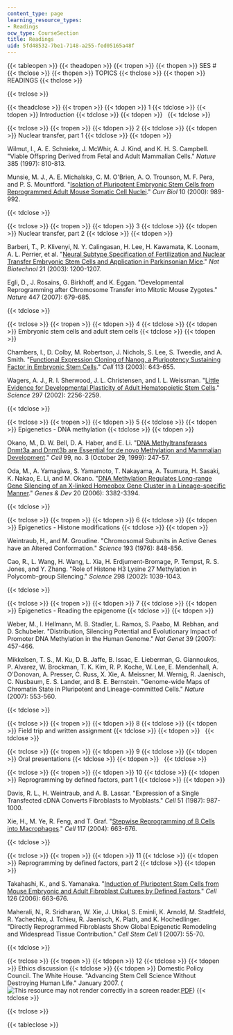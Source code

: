 ```yaml
---
content_type: page
learning_resource_types:
- Readings
ocw_type: CourseSection
title: Readings
uid: 5fd48532-7be1-7148-a255-fed05165a48f
---
```


{{< tableopen >}}
{{< theadopen >}}
{{< tropen >}}
{{< thopen >}}
SES #
{{< thclose >}}
{{< thopen >}}
TOPICS
{{< thclose >}}
{{< thopen >}}
READINGS
{{< thclose >}}

{{< trclose >}}

{{< theadclose >}}
{{< tropen >}}
{{< tdopen >}}
1
{{< tdclose >}}
{{< tdopen >}}
Introduction
{{< tdclose >}}
{{< tdopen >}}
 
{{< tdclose >}}

{{< trclose >}}
{{< tropen >}}
{{< tdopen >}}
2
{{< tdclose >}}
{{< tdopen >}}
Nuclear transfer, part 1
{{< tdclose >}}
{{< tdopen >}}


Wilmut, I., A. E. Schnieke, J. McWhir, A. J. Kind, and K. H. S. Campbell. "Viable Offspring Derived from Fetal and Adult Mammalian Cells." _Nature_ 385 (1997): 810-813.

Munsie, M. J., A. E. Michalska, C. M. O'Brien, A. O. Trounson, M. F. Pera, and P. S. Mountford. "[Isolation of Pluripotent Embryonic Stem Cells from Reprogrammed Adult Mouse Somatic Cell Nuclei](http://www.ncbi.nlm.nih.gov/pubmed/10985386?dopt=Abstract)." _Curr Biol_ 10 (2000): 989-992.


{{< tdclose >}}

{{< trclose >}}
{{< tropen >}}
{{< tdopen >}}
3
{{< tdclose >}}
{{< tdopen >}}
Nuclear transfer, part 2
{{< tdclose >}}
{{< tdopen >}}


Barberi, T., P. Klivenyi, N. Y. Calingasan, H. Lee, H. Kawamata, K. Loonam, A. L. Perrier, et al. "[Neural Subtype Specification of Fertilization and Nuclear Transfer Embryonic Stem Cells and Application in Parkinsonian Mice](http://www.nature.com/nbt/journal/v21/n10/abs/nbt870.html)." _Nat Biotechnol_ 21 (2003): 1200-1207.

Egli, D., J. Rosains, G. Birkhoff, and K. Eggan. "Developmental Reprogramming after Chromosome Transfer into Mitotic Mouse Zygotes." _Nature_ 447 (2007): 679-685.


{{< tdclose >}}

{{< trclose >}}
{{< tropen >}}
{{< tdopen >}}
4
{{< tdclose >}}
{{< tdopen >}}
Embryonic stem cells and adult stem cells
{{< tdclose >}}
{{< tdopen >}}


Chambers, I., D. Colby, M. Robertson, J. Nichols, S. Lee, S. Tweedie, and A. Smith. "[Functional Expression Cloning of Nanog, a Pluripotency Sustaining Factor in Embryonic Stem Cells](http://dx.doi.org/10.1016/S0092-8674(03)00392-1)." _Cell_ 113 (2003): 643-655.

Wagers, A. J., R. I. Sherwood, J. L. Christensen, and I. L. Weissman. "[Little Evidence for Developmental Plasticity of Adult Hematopoietic Stem Cells](http://www.ncbi.nlm.nih.gov/pubmed/12215650?ordinalpos=2&itool=EntrezSystem2.PEntrez.Pubmed.Pubmed_ResultsPanel.Pubmed_RVDocSum)." _Science_ 297 (2002): 2256-2259.


{{< tdclose >}}

{{< trclose >}}
{{< tropen >}}
{{< tdopen >}}
5
{{< tdclose >}}
{{< tdopen >}}
Epigenetics - DNA methylation
{{< tdclose >}}
{{< tdopen >}}


Okano, M., D. W. Bell, D. A. Haber, and E. Li. "[DNA Methyltransferases Dnmt3a and Dnmt3b are Essential for de novo Methylation and Mammalian Development](http://dx.doi.org/10.1016/S0092-8674(00)81656-6)." _Cell_ 99, no. 3 (October 29, 1999): 247-57.

Oda, M., A. Yamagiwa, S. Yamamoto, T. Nakayama, A. Tsumura, H. Sasaki, K. Nakao, E. Li, and M. Okano. "[DNA Methylation Regulates Long-range Gene Silencing of an X-linked Homeobox Gene Cluster in a Lineage-specific Manner](http://www.genesdev.org/cgi/content/abstract/20/24/3382)." _Genes & Dev_ 20 (2006): 3382-3394.


{{< tdclose >}}

{{< trclose >}}
{{< tropen >}}
{{< tdopen >}}
6
{{< tdclose >}}
{{< tdopen >}}
Epigenetics - Histone modifications
{{< tdclose >}}
{{< tdopen >}}


Weintraub, H., and M. Groudine. "Chromosomal Subunits in Active Genes have an Altered Conformation." _Science_ 193 (1976): 848-856.

Cao, R., L. Wang, H. Wang, L. Xia, H. Erdjument-Bromage, P. Tempst, R. S. Jones, and Y. Zhang. "Role of Histone H3 Lysine 27 Methylation in Polycomb-group Silencing." _Science_ 298 (2002): 1039-1043.


{{< tdclose >}}

{{< trclose >}}
{{< tropen >}}
{{< tdopen >}}
7
{{< tdclose >}}
{{< tdopen >}}
Epigenetics - Reading the epigenome
{{< tdclose >}}
{{< tdopen >}}


Weber, M., I. Hellmann, M. B. Stadler, L. Ramos, S. Paabo, M. Rebhan, and D. Schubeler. "Distribution, Silencing Potential and Evolutionary Impact of Promoter DNA Methylation in the Human Genome." _Nat Genet_ 39 (2007): 457-466.

Mikkelsen, T. S., M. Ku, D. B. Jaffe, B. Issac, E. Lieberman, G. Giannoukos, P. Alvarez, W. Brockman, T. K. Kim, R. P. Koche, W. Lee, E. Mendenhall, A. O'Donovan, A. Presser, C. Russ, X. Xie, A. Meissner, M. Wernig, R. Jaenisch, C. Nusbaum, E. S. Lander, and B. E. Bernstein. "Genome-wide Maps of Chromatin State in Pluripotent and Lineage-committed Cells." _Nature_ (2007): 553-560.


{{< tdclose >}}

{{< trclose >}}
{{< tropen >}}
{{< tdopen >}}
8
{{< tdclose >}}
{{< tdopen >}}
Field trip and written assignment
{{< tdclose >}}
{{< tdopen >}}
 
{{< tdclose >}}

{{< trclose >}}
{{< tropen >}}
{{< tdopen >}}
9
{{< tdclose >}}
{{< tdopen >}}
Oral presentations
{{< tdclose >}}
{{< tdopen >}}
 
{{< tdclose >}}

{{< trclose >}}
{{< tropen >}}
{{< tdopen >}}
10
{{< tdclose >}}
{{< tdopen >}}
Reprogramming by defined factors, part 1
{{< tdclose >}}
{{< tdopen >}}


Davis, R. L., H. Weintraub, and A. B. Lassar. "Expression of a Single Transfected cDNA Converts Fibroblasts to Myoblasts." _Cell_ 51 (1987): 987-1000.

Xie, H., M. Ye, R. Feng, and T. Graf. "[Stepwise Reprogramming of B Cells into Macrophages](http://dx.doi.org/10.1016/S0092-8674(04)00419-2)." _Cell_ 117 (2004): 663-676.


{{< tdclose >}}

{{< trclose >}}
{{< tropen >}}
{{< tdopen >}}
11
{{< tdclose >}}
{{< tdopen >}}
Reprogramming by defined factors, part 2
{{< tdclose >}}
{{< tdopen >}}


Takahashi, K., and S. Yamanaka. "[Induction of Pluripotent Stem Cells from Mouse Embryonic and Adult Fibroblast Cultures by Defined Factors](http://dx.doi.org/10.1016/j.cell.2006.07.024)." _Cell_ 126 (2006): 663-676.

Maherali, N., R. Sridharan, W. Xie, J. Utikal, S. Eminli, K. Arnold, M. Stadtfeld, R. Yachechko, J. Tchieu, R. Jaenisch, K. Plath, and K. Hochedlinger. "Directly Reprogrammed Fibroblasts Show Global Epigenetic Remodeling and Widespread Tissue Contribution." _Cell Stem Cell_ 1 (2007): 55-70.


{{< tdclose >}}

{{< trclose >}}
{{< tropen >}}
{{< tdopen >}}
12
{{< tdclose >}}
{{< tdopen >}}
Ethics discussion
{{< tdclose >}}
{{< tdopen >}}
Domestic Policy Council. The White House. "Advancing Stem Cell Science Without Destroying Human Life." January 2007. (![This resource may not render correctly in a screen reader.](/images/inacessible.gif)[PDF](http://www.lpca.us/stemcell_010907.pdf))
{{< tdclose >}}

{{< trclose >}}

{{< tableclose >}}